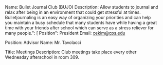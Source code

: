 Name: Bullet Journal Club (BUJO)
Description: Allow students to journal and relax after being in an environment that could get stressful at times. Bulletjournaling is an easy way of organizing your priorities and can help you maintain a busy schedule that many students have while having a great time with your friends after school which can serve as a stress reliever for many people.": [
Position": President
Email: cekim@cps.edu
    
Position: Advisor
Name: Mr. Tavolacci

Title: Meetings
Description: Club meetings take place every other Wednesday afterschool in room 309.
